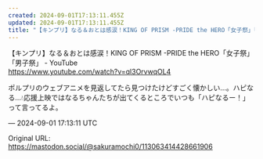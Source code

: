 ```yaml
---
created: 2024-09-01T17:13:11.455Z
updated: 2024-09-01T17:13:11.455Z
title: "【キンプリ】なる＆おとは感涙！KING OF PRISM -PRIDE the HERO「女子祭」「男子祭」 - YouTubehttps://www.yout[...]"
---
```


<p>【キンプリ】なる＆おとは感涙！KING OF PRISM -PRIDE the HERO「女子祭」「男子祭」 - YouTube<br /><a href="https://www.youtube.com/watch?v=ql3OrvwqOL4" target="_blank" rel="nofollow noopener noreferrer" translate="no"><span class="invisible">https://www.</span><span class="ellipsis">youtube.com/watch?v=ql3OrvwqOL</span><span class="invisible">4</span></a></p><p>ポルプリのウェブアニメを見返してたら見つけたけどすごく懐かしい…。ハピなる…💧応援上映ではなるちゃんたちが出てくるところでいつも「ハピなるー！」って言ってるよ。</p>

&mdash; 2024-09-01 17:13:11 UTC

Original URL: https://mastodon.social/@sakuramochi0/113063414428661906
